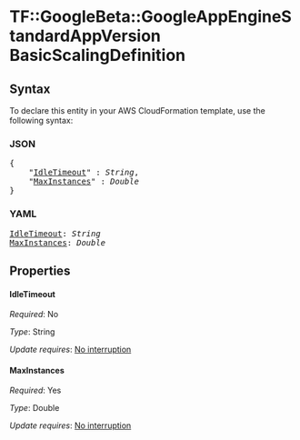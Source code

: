 # TF::GoogleBeta::GoogleAppEngineStandardAppVersion BasicScalingDefinition

## Syntax

To declare this entity in your AWS CloudFormation template, use the following syntax:

### JSON

<pre>
{
    "<a href="#idletimeout" title="IdleTimeout">IdleTimeout</a>" : <i>String</i>,
    "<a href="#maxinstances" title="MaxInstances">MaxInstances</a>" : <i>Double</i>
}
</pre>

### YAML

<pre>
<a href="#idletimeout" title="IdleTimeout">IdleTimeout</a>: <i>String</i>
<a href="#maxinstances" title="MaxInstances">MaxInstances</a>: <i>Double</i>
</pre>

## Properties

#### IdleTimeout

_Required_: No

_Type_: String

_Update requires_: [No interruption](https://docs.aws.amazon.com/AWSCloudFormation/latest/UserGuide/using-cfn-updating-stacks-update-behaviors.html#update-no-interrupt)

#### MaxInstances

_Required_: Yes

_Type_: Double

_Update requires_: [No interruption](https://docs.aws.amazon.com/AWSCloudFormation/latest/UserGuide/using-cfn-updating-stacks-update-behaviors.html#update-no-interrupt)

